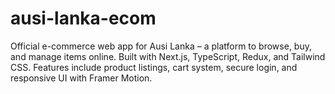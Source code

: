 # ausi-lanka-ecom
Official e-commerce web app for Ausi Lanka – a platform to browse, buy, and manage items online. Built with Next.js, TypeScript, Redux, and Tailwind CSS. Features include product listings, cart system, secure login, and responsive UI with Framer Motion.
